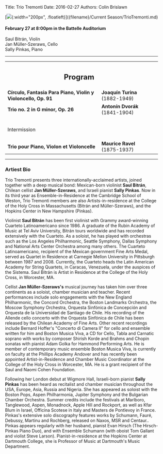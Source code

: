 Title: Trio Tremonti
Date: 2016-02-27
Authors: Colin Brislawn

[![ ]({filename}/images/Tremonti200.png){:width="200px", .floatleft}]({filename}/Current Season/TrioTremonti.md)

#### February 27 at 8:00pm in the Battelle Auditorium

Saul Bitrán, Violin <br>
Jan Müller-Szeraws, Cello <br>
Sally Pinkas, Piano

---

<table width="800" align="center">
<tr>
<td align="center" colspan="2"><h2>Program</h2></td><td></td>
</tr>
<tr>
  <td><b>Círculo, Fantasia Para Piano, Violin y Violoncello, Op. 91</b></td>
  <td class="right"><b>Joaquín Turina</b> (1882-1949)</td>
</tr>
<tr>
  <td> <b>Trio no. 2 in G minor, Op. 26	</b></td>
  <td class="right"><b>Antonín Dvorák</b> (1841-1904)</td>
</tr>
<tr><td style="height:10px"></td><td style="height:10px"></td></tr>
 <td colspan="2" class="center">
	<br>
	<div class="smallheading">Intermission
	</div><br></td>
<tr>
  <td> <b>Trio pour Piano, Violon et Violoncelle</b></td>
  <td class="right"><b>Maurice Ravel</b> (1875-1937)</td>
</tr>
</table>

---

### Artiest Bio

Trio Tremonti presents three internationally-acclaimed artists, joined together with a deep musical bond: Mexican-born violinist **Saul Bitrán**, Chilean cellist **Jan Müller-Szeraws**, and Israeli pianist **Sally Pinkas**. Now in its third year as Ensemble-in-Residence at the Cambridge School of Weston, Trio Tremonti members are also Artists-in-residence at the College of the Holy Cross in Massachusetts (Bitrán and Müller-Szeraws), and the Hopkins Center in New Hampshire (Pinkas).

Violinist **Saul Bitrán** has been first violinist with Grammy award-winning Cuarteto Latinoamericano since 1986. A graduate of the Rubin Academy of Music at Tel Aviv University, Bitrán tours worldwide and has recorded extensively with the Cuarteto. As a soloist, he has played with orchestras such as the Los Angeles Philharmonic, Seattle Symphony, Dallas Symphony and National Arts Center Orchestra among many others. The Cuarteto Latinoamericano, recipient of the Mexican government Fine Arts Medal, served as Quartet in Residence at Carnegie Mellon University in Pittsburgh between 1987 and 2008. Currently, the Cuarteto heads the Latin American Academy for String Quartets, in Caracas, Venezuela, under the auspices of the Sistema. Saul Bitrán is Artist in Residence at the College of the Holy Cross, in Worcester, MA.

Cellist **Jan Müller-Szeraws's** musical journey has taken him over three continents as a soloist, chamber musician and teacher. Recent performances include solo engagements with the New England Philharmonic, the Concord Orchestra, the Boston Landmarks Orchestra, the Moscow Symphony Orchestra, Orquesta Sinfónica de Concepción and Orquesta de la Universidad de Santiago de Chile. His recording of the Allende cello concerto with the Orquesta Sinfónica de Chile has been released by the Chilean Academy of Fine Arts. Other recent recordings include Bernard Hoffer's "Concerto di Camera II" for cello and ensemble written for him and Boston Musica Viva, a CD for Cello, Tabla and Carnatic soprano with works by composer Shirish Korde and Brahms and Chopin sonatas with pianist Adam Golka for Hammond Performing Arts. He is member of contemporary music ensemble Boston Musica Viva, is currently on faculty at the Phillips Academy Andover and has recently been appointed Artist-in-Residence and Chamber Music Coordinator at the College of the Holy Cross in Worcester, MA. He is a grant recipient of the Saul and Naomi Cohen Foundation.

Following her London debut at Wigmore Hall, Israeli-born pianist **Sally Pinkas** has been heard as recitalist and chamber musician throughout the USA, Europe, Asia, Russia and Nigeria. She has appeared as soloist with the Boston Pops, Aspen Philharmonia, Jupiter Symphony and the Bulgarian Chamber Orchestra. Summer credits include the festivals at Marlboro, Tanglewood, Aspen, Monadnock, Apple Hill and Rockport, as well as Kfar Blum in Israel, Officina Scotese in Italy and Masters de Pontlevoy in France. Pinkas's extensive solo discography features works by Schumann, Fauré, Debussy, Martinu and Rochberg, released on Naxos, MSR and Centaur.. Pinkas appears regularly with her husband, pianist Evan Hirsch (The Hirsch-Pinkas Piano Duo), and with Ensemble Schumann (with oboist Tom Gallant and violist Steve Larson). Pianist-in-residence at the Hopkins Center at Dartmouth College, she is Professor of Music at Dartmouth's Music Department.

